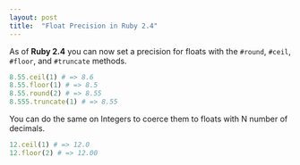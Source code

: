 ```yaml
---
layout: post
title:  "Float Precision in Ruby 2.4"
---
```

As of **Ruby 2.4** you can now set a precision for floats with the `#round`, `#ceil`, `#floor`, and `#truncate` methods.
```ruby
8.55.ceil(1) # => 8.6
8.55.floor(1) # => 8.5
8.55.round(2) # => 8.55
8.555.truncate(1) # => 8.55
```
You can do the same on Integers to coerce them to floats with N number of decimals.
```ruby
12.ceil(1) # => 12.0
12.floor(2) # => 12.00
```
